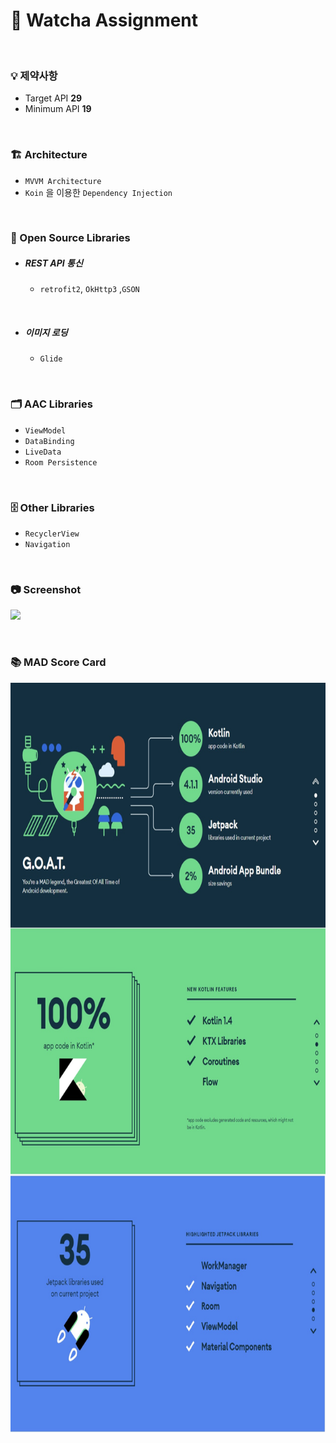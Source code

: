 # 📍 Watcha Assignment

</br>

### 💡 제약사항

- Target API **29**
- Minimum API **19**

</br>

###  🏗 Architecture
- `MVVM Architecture`
- `Koin` 을 이용한 `Dependency Injection`

</br>

### 📂 Open Source Libraries
- #####  REST API 통신
  - `retrofit2`, `OkHttp3` ,`GSON` 

</br>

- #####  이미지 로딩
  - `Glide`

</br>

### 🗂 AAC Libraries
 - `ViewModel`
 - `DataBinding`
 - `LiveData`
 - `Room Persistence`

</br>

###  🗄 Other Libraries
 - `RecyclerView`
 - `Navigation`

</br>

### 📷 Screenshot
<p align="left">
<img width = "400" src="/previews/watcha-simul.gif"/>
</p>

</br>

### 📚 MAD Score Card

<p align="center">
<img height = "1200" src="/previews/MAD_score_card.jpg"/>
</p>
